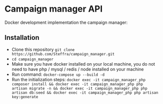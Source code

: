# Campaign manager API

Docker development implementation the campaign manager:
## Installation

- Clone this repository `git clone https://github.com/Steffra/campaign_manager.git`
- `cd campaign_manager`
- Make sure you have docker installed on your local machine, you do not need to have php / mysql / redis / node installed on your machine
- Run command: `docker-compose up --build -d`
- Run the initialization steps: `docker exec -it campaign_manager_php composer install && docker exec -it campaign_manager_php php artisan migrate -n && docker exec -it campaign_manager_php php artisan db:seed && docker exec -it campaign_manager_php php artisan key:generate`